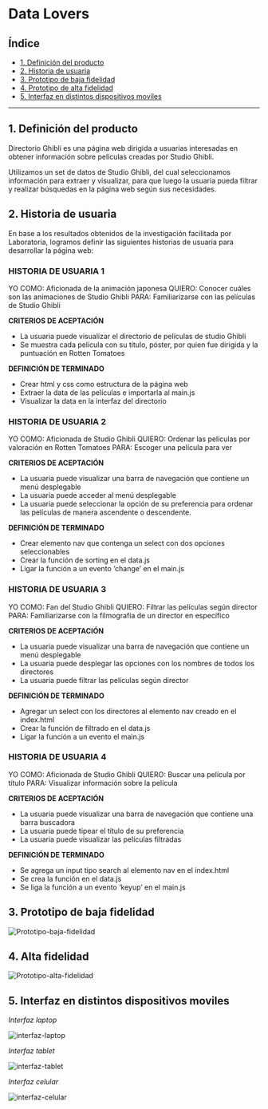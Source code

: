 # Data Lovers

## Índice

* [1. Definición del producto](#1-Definición-del-producto)
* [2. Historia de usuaria](#2-Historia-de-usuaria)
* [3. Prototipo de baja fidelidad](#3-Prototipo-de-baja-fidelidad)
* [4. Prototipo de alta fidelidad](#4-Prototipo-de-alta-fidelidad)
* [5. Interfaz en distintos dispositivos moviles](#5-Interfaz-en-distintos-dispositivos-moviles)


***

## 1. Definición del producto

Directorio Ghibli es una página web dirigida a usuarias interesadas en obtener información sobre películas creadas por Studio Ghibli.

Utilizamos un set de datos de Studio Ghibli, del cual seleccionamos información para extraer y visualizar, para que luego la usuaria pueda filtrar y realizar búsquedas en la página web según sus necesidades.

## 2. Historia de usuaria

En base a los resultados obtenidos de la investigación facilitada por Laboratoria, logramos definir las siguientes historias de usuaria para desarrollar la página web:

### HISTORIA DE USUARIA 1
YO COMO: Aficionada de la animación japonesa
QUIERO: Conocer cuáles son las animaciones de Studio Ghibli
PARA: Familiarizarse con las películas de Studio Ghibli


**CRITERIOS DE ACEPTACIÓN**
- La usuaria puede visualizar el directorio de películas de studio Ghibli
- Se muestra cada película con su título, póster, por quien fue dirigida y la puntuación en Rotten Tomatoes

**DEFINICIÓN DE TERMINADO**
- Crear html y css como estructura de la página web
- Extraer la data de las películas e importarla al main.js
- Visualizar la data en la interfaz del directorio

### HISTORIA DE USUARIA 2

YO COMO: Aficionada de Studio Ghibli
QUIERO: Ordenar las películas por valoración en Rotten Tomatoes
PARA: Escoger una película para ver


**CRITERIOS DE ACEPTACIÓN**
- La usuaria puede visualizar una barra de navegación que contiene un menú desplegable 
- La usuaria puede acceder al menú desplegable
- La usuaria puede seleccionar la opción de su preferencia para ordenar las películas de manera ascendente o descendente.

**DEFINICIÓN DE TERMINADO**
- Crear elemento nav que contenga un select con dos opciones seleccionables
- Crear la función de sorting en el data.js
- Ligar la función a un evento ‘change’ en el main.js


### HISTORIA DE USUARIA 3

YO COMO: Fan del Studio Ghibli
QUIERO: Filtrar las películas según director
PARA: Familiarizarse con la filmografía de un director en específico


**CRITERIOS DE ACEPTACIÓN**
- La usuaria puede visualizar una barra de navegación que contiene un menú desplegable
- La usuaria puede desplegar las opciones con los nombres de todos los directores
- La usuaria puede filtrar las películas según director


**DEFINICIÓN DE TERMINADO**
- Agregar un select con los directores al elemento nav creado en el index.html
- Crear la función de filtrado en el data.js
- Ligar la función a un evento el main.js

### HISTORIA DE USUARIA 4

YO COMO: Aficionada de Studio Ghibli
QUIERO: Buscar una película por título
PARA: Visualizar información sobre la película


**CRITERIOS DE ACEPTACIÓN**
- La usuaria puede visualizar una barra de navegación que contiene una barra buscadora
- La usuaria puede tipear el título de su preferencia
- La usuaria puede visualizar las películas filtradas

**DEFINICIÓN DE TERMINADO**
- Se agrega un input tipo search al elemento nav en el index.html
- Se crea la función en el data.js
- Se liga la función a un evento ‘keyup’ en el main.js



## 3. Prototipo de baja fidelidad
![Prototipo-baja-fidelidad](src/img/prototipobajafidelidad.jpeg)

## 4. Alta fidelidad
![Prototipo-alta-fidelidad](src/img/prototipodealtafidelidad.jpeg)

## 5. Interfaz en distintos dispositivos moviles

_Interfaz laptop_

![interfaz-laptop](src/img/computador.jpeg)

_Interfaz tablet_

![interfaz-tablet](src/img/tablet.jpeg)

_Interfaz celular_

![interfaz-celular](src/img/celular.jpeg)
